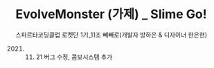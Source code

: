 # EvolveMonster (가제) _ Slime Go!
스파르타코딩클럽 로켓단 1기_11조 빼빼로(개발자 방하은 & 디자이너 한은현)

2021. 11. 21
버그 수정, 콤보시스템 추가
